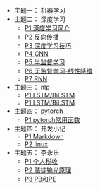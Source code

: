 
- 主题一：  机器学习
- 主题二：  深度学习
    - [P1 深度学习简介](deeplearning/chapter1.md)
    - [P2 反向传播](deeplearning/chapter2.md)
    - [P3 深度学习技巧](deeplearning/chapter3.md)
    - [P4 CNN](deeplearning/chapter4.md)
    - [P5 半监督学习](deeplearning/chapter5.md)
    - [P6 无监督学习-线性降维](deeplearning/chapter6.md)
    - [P7 RNN](deeplearning/chapter7.md)
- 主题三：  nlp
    - [P1 LSTM/BiLSTM](nlp/chapter1.md)
    - [P1 LSTM/BiLSTM](nlp/chapter2.md)
- 主题四：  pytorch    
    - [P1 pytorch常用函数](pytorch/chapter1.md)
- 主题四：  开发小记    
    - [P1 Markdown](recipe/chapter1.md)
    - [P2 linux](recipe/chapter2.md)
- 主题五：  李永乐    
    - [P1 个人税收](teacherLi/chapter1.md)
    - [P2 赌徒输光原理](teacherLi/chapter2.md)
    - [P3 PB和PE](teacherLi/chapter3.md)







